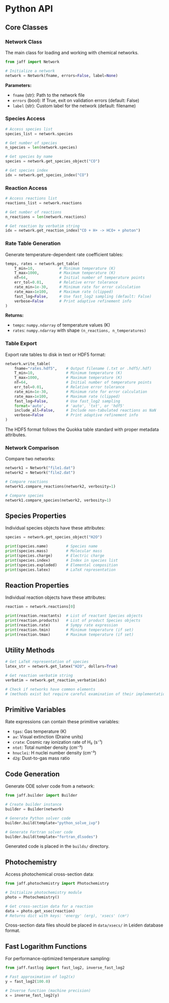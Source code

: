 # Python API

## Core Classes

### Network Class

The main class for loading and working with chemical networks.

```python
from jaff import Network

# Initialize a network
network = Network(fname, errors=False, label=None)
```

**Parameters:**
- `fname` (str): Path to the network file
- `errors` (bool): If True, exit on validation errors (default: False)
- `label` (str): Custom label for the network (default: filename)

### Species Access

```python
# Access species list
species_list = network.species

# Get number of species
n_species = len(network.species)

# Get species by name
species = network.get_species_object("CO")

# Get species index
idx = network.get_species_index("CO")
```

### Reaction Access

```python
# Access reactions list
reactions_list = network.reactions

# Get number of reactions
n_reactions = len(network.reactions)

# Get reaction by verbatim string
idx = network.get_reaction_index("CO + H+ -> HCO+ + photon")
```

### Rate Table Generation

Generate temperature-dependent rate coefficient tables:

```python
temps, rates = network.get_table(
    T_min=10,           # Minimum temperature (K)
    T_max=1000,         # Maximum temperature (K)  
    nT=64,              # Initial number of temperature points
    err_tol=0.01,       # Relative error tolerance
    rate_min=1e-30,     # Minimum rate for error calculation
    rate_max=1e100,     # Maximum rate (clipped)
    fast_log=False,     # Use fast_log2 sampling (default: False)
    verbose=False       # Print adaptive refinement info
)
```

**Returns:** 
- `temps`: `numpy.ndarray` of temperature values (K)
- `rates`: `numpy.ndarray` with shape `(n_reactions, n_temperatures)`

### Table Export

Export rate tables to disk in text or HDF5 format:

```python
network.write_table(
    fname="rates.hdf5",    # Output filename (.txt or .hdf5/.hdf)
    T_min=10,              # Minimum temperature (K)
    T_max=1000,            # Maximum temperature (K)
    nT=64,                 # Initial number of temperature points
    err_tol=0.01,          # Relative error tolerance
    rate_min=1e-30,        # Minimum rate for error calculation
    rate_max=1e100,        # Maximum rate (clipped)
    fast_log=False,        # Use fast_log2 sampling
    format='auto',         # 'auto', 'txt', or 'hdf5'
    include_all=False,     # Include non-tabulated reactions as NaN
    verbose=False          # Print adaptive refinement info
)
```

The HDF5 format follows the Quokka table standard with proper metadata attributes.

### Network Comparison

Compare two networks:

```python
network1 = Network("file1.dat")
network2 = Network("file2.dat")

# Compare reactions
network1.compare_reactions(network2, verbosity=1)

# Compare species
network1.compare_species(network2, verbosity=1)
```

## Species Properties

Individual species objects have these attributes:

```python
species = network.get_species_object("H2O")

print(species.name)        # Species name
print(species.mass)        # Molecular mass
print(species.charge)      # Electric charge
print(species.index)       # Index in species list
print(species.exploded)    # Elemental composition
print(species.latex)       # LaTeX representation
```

## Reaction Properties

Individual reaction objects have these attributes:

```python
reaction = network.reactions[0]

print(reaction.reactants)  # List of reactant Species objects
print(reaction.products)   # List of product Species objects
print(reaction.rate)       # Sympy rate expression
print(reaction.tmin)       # Minimum temperature (if set)
print(reaction.tmax)       # Maximum temperature (if set)
```

## Utility Methods

```python
# Get LaTeX representation of species
latex_str = network.get_latex("H2O", dollars=True)

# Get reaction verbatim string
verbatim = network.get_reaction_verbatim(idx)

# Check if networks have common elements
# (methods exist but require careful examination of their implementation)
```

## Primitive Variables

Rate expressions can contain these primitive variables:

- `tgas`: Gas temperature (K)
- `av`: Visual extinction (Draine units)
- `crate`: Cosmic ray ionization rate of H₂ (s⁻¹)
- `ntot`: Total number density (cm⁻³)
- `hnuclei`: H nuclei number density (cm⁻³)
- `d2g`: Dust-to-gas mass ratio

## Code Generation

Generate ODE solver code from a network:

```python
from jaff.builder import Builder

# Create builder instance
builder = Builder(network)

# Generate Python solver code
builder.build(template="python_solve_ivp")

# Generate Fortran solver code
builder.build(template="fortran_dlsodes")
```

Generated code is placed in the `builds/` directory.

## Photochemistry

Access photochemical cross-section data:

```python
from jaff.photochemistry import Photochemistry

# Initialize photochemistry module
photo = Photochemistry()

# Get cross-section data for a reaction
data = photo.get_xsec(reaction)
# Returns dict with keys: 'energy' (erg), 'xsecs' (cm²)
```

Cross-section data files should be placed in `data/xsecs/` in Leiden database format.

## Fast Logarithm Functions

For performance-optimized temperature sampling:

```python
from jaff.fastlog import fast_log2, inverse_fast_log2

# Fast approximation of log2(x)
y = fast_log2(100.0)

# Inverse function (machine precision)
x = inverse_fast_log2(y)
```
